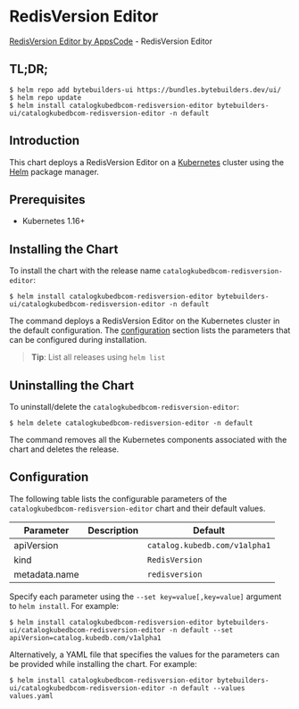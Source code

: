 # RedisVersion Editor

[RedisVersion Editor by AppsCode](https://byte.builders) - RedisVersion Editor

## TL;DR;

```console
$ helm repo add bytebuilders-ui https://bundles.bytebuilders.dev/ui/
$ helm repo update
$ helm install catalogkubedbcom-redisversion-editor bytebuilders-ui/catalogkubedbcom-redisversion-editor -n default
```

## Introduction

This chart deploys a RedisVersion Editor on a [Kubernetes](http://kubernetes.io) cluster using the [Helm](https://helm.sh) package manager.

## Prerequisites

- Kubernetes 1.16+

## Installing the Chart

To install the chart with the release name `catalogkubedbcom-redisversion-editor`:

```console
$ helm install catalogkubedbcom-redisversion-editor bytebuilders-ui/catalogkubedbcom-redisversion-editor -n default
```

The command deploys a RedisVersion Editor on the Kubernetes cluster in the default configuration. The [configuration](#configuration) section lists the parameters that can be configured during installation.

> **Tip**: List all releases using `helm list`

## Uninstalling the Chart

To uninstall/delete the `catalogkubedbcom-redisversion-editor`:

```console
$ helm delete catalogkubedbcom-redisversion-editor -n default
```

The command removes all the Kubernetes components associated with the chart and deletes the release.

## Configuration

The following table lists the configurable parameters of the `catalogkubedbcom-redisversion-editor` chart and their default values.

|   Parameter   | Description |            Default            |
|---------------|-------------|-------------------------------|
| apiVersion    |             | `catalog.kubedb.com/v1alpha1` |
| kind          |             | `RedisVersion`                |
| metadata.name |             | `redisversion`                |


Specify each parameter using the `--set key=value[,key=value]` argument to `helm install`. For example:

```console
$ helm install catalogkubedbcom-redisversion-editor bytebuilders-ui/catalogkubedbcom-redisversion-editor -n default --set apiVersion=catalog.kubedb.com/v1alpha1
```

Alternatively, a YAML file that specifies the values for the parameters can be provided while
installing the chart. For example:

```console
$ helm install catalogkubedbcom-redisversion-editor bytebuilders-ui/catalogkubedbcom-redisversion-editor -n default --values values.yaml
```
